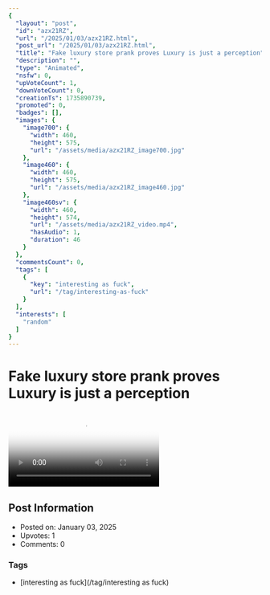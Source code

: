 ```yaml
---
{
  "layout": "post",
  "id": "azx21RZ",
  "url": "/2025/01/03/azx21RZ.html",
  "post_url": "/2025/01/03/azx21RZ.html",
  "title": "Fake luxury store prank proves Luxury is just a perception",
  "description": "",
  "type": "Animated",
  "nsfw": 0,
  "upVoteCount": 1,
  "downVoteCount": 0,
  "creationTs": 1735890739,
  "promoted": 0,
  "badges": [],
  "images": {
    "image700": {
      "width": 460,
      "height": 575,
      "url": "/assets/media/azx21RZ_image700.jpg"
    },
    "image460": {
      "width": 460,
      "height": 575,
      "url": "/assets/media/azx21RZ_image460.jpg"
    },
    "image460sv": {
      "width": 460,
      "height": 574,
      "url": "/assets/media/azx21RZ_video.mp4",
      "hasAudio": 1,
      "duration": 46
    }
  },
  "commentsCount": 0,
  "tags": [
    {
      "key": "interesting as fuck",
      "url": "/tag/interesting-as-fuck"
    }
  ],
  "interests": [
    "random"
  ]
}
---
```


# Fake luxury store prank proves Luxury is just a perception

<video controls playsinline loop poster="/assets/media/azx21RZ_image460.jpg">
  <source src="/assets/media/azx21RZ_video.mp4" type="video/mp4">
  Your browser does not support the video tag.
</video>

## Post Information

- Posted on: January 03, 2025
- Upvotes: 1
- Comments: 0

### Tags

- [interesting as fuck](/tag/interesting as fuck)
